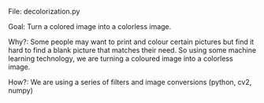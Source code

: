 File: decolorization.py

Goal: Turn a colored image into a colorless image.

Why?: Some people may want to print and colour certain pictures but find it hard to find a blank picture that matches their need. So using some machine learning technology, we are turning a coloured image into a colorless image.

How?: We are using a series of filters and image conversions (python, cv2, numpy)
